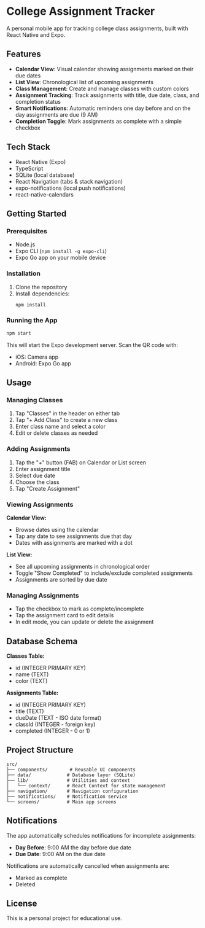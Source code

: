 # College Assignment Tracker

A personal mobile app for tracking college class assignments, built with React Native and Expo.

## Features

- **Calendar View**: Visual calendar showing assignments marked on their due dates
- **List View**: Chronological list of upcoming assignments
- **Class Management**: Create and manage classes with custom colors
- **Assignment Tracking**: Track assignments with title, due date, class, and completion status
- **Smart Notifications**: Automatic reminders one day before and on the day assignments are due (9 AM)
- **Completion Toggle**: Mark assignments as complete with a simple checkbox

## Tech Stack

- React Native (Expo)
- TypeScript
- SQLite (local database)
- React Navigation (tabs & stack navigation)
- expo-notifications (local push notifications)
- react-native-calendars

## Getting Started

### Prerequisites

- Node.js
- Expo CLI (`npm install -g expo-cli`)
- Expo Go app on your mobile device

### Installation

1. Clone the repository
2. Install dependencies:
   ```bash
   npm install
   ```

### Running the App

```bash
npm start
```

This will start the Expo development server. Scan the QR code with:

- iOS: Camera app
- Android: Expo Go app

## Usage

### Managing Classes

1. Tap "Classes" in the header on either tab
2. Tap "+ Add Class" to create a new class
3. Enter class name and select a color
4. Edit or delete classes as needed

### Adding Assignments

1. Tap the "+" button (FAB) on Calendar or List screen
2. Enter assignment title
3. Select due date
4. Choose the class
5. Tap "Create Assignment"

### Viewing Assignments

**Calendar View:**

- Browse dates using the calendar
- Tap any date to see assignments due that day
- Dates with assignments are marked with a dot

**List View:**

- See all upcoming assignments in chronological order
- Toggle "Show Completed" to include/exclude completed assignments
- Assignments are sorted by due date

### Managing Assignments

- Tap the checkbox to mark as complete/incomplete
- Tap the assignment card to edit details
- In edit mode, you can update or delete the assignment

## Database Schema

**Classes Table:**

- id (INTEGER PRIMARY KEY)
- name (TEXT)
- color (TEXT)

**Assignments Table:**

- id (INTEGER PRIMARY KEY)
- title (TEXT)
- dueDate (TEXT - ISO date format)
- classId (INTEGER - foreign key)
- completed (INTEGER - 0 or 1)

## Project Structure

```
src/
├── components/        # Reusable UI components
├── data/             # Database layer (SQLite)
├── lib/              # Utilities and context
│   └── context/      # React Context for state management
├── navigation/       # Navigation configuration
├── notifications/    # Notification service
└── screens/          # Main app screens
```

## Notifications

The app automatically schedules notifications for incomplete assignments:

- **Day Before**: 9:00 AM the day before due date
- **Due Date**: 9:00 AM on the due date

Notifications are automatically cancelled when assignments are:

- Marked as complete
- Deleted

## License

This is a personal project for educational use.
